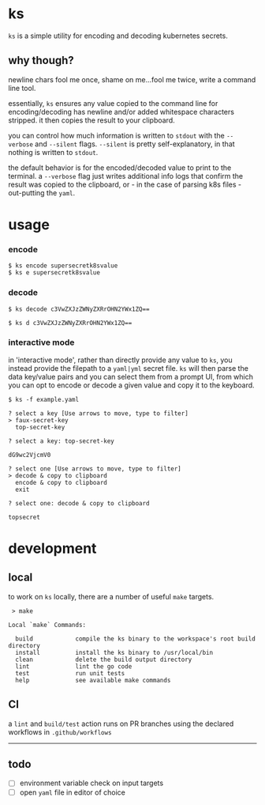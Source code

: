 # ks

`ks` is a simple utility for encoding and decoding kubernetes secrets.

## why though?

newline chars fool me once, shame on me...fool me twice, write a command line tool.

essentially, `ks` ensures any value copied to the command line for encoding/decoding has newline and/or added whitespace characters stripped. it then copies the result to your clipboard.

you can control how much information is written to `stdout` with the `--verbose` and `--silent` flags. `--silent` is pretty self-explanatory, in that nothing is written to `stdout`. 

the default behavior is for the encoded/decoded value to print to the terminal. a `--verbose` flag just writes additional info logs that confirm the result was copied to the clipboard, or - in the case of parsing k8s files - out-putting the `yaml`.

# usage

### encode

```
$ ks encode supersecretk8svalue
$ ks e supersecretk8svalue
``` 

### decode

```
$ ks decode c3VwZXJzZWNyZXRrOHN2YWx1ZQ==

$ ks d c3VwZXJzZWNyZXRrOHN2YWx1ZQ==
```

### interactive mode

in 'interactive mode', rather than directly provide any value to `ks`, you instead provide the filepath to a `yaml|yml` secret file. `ks` will then parse the data key/value pairs and you can select them from a prompt UI, from which you can opt to encode or decode a given value and copy it to the keyboard.

```
$ ks -f example.yaml

? select a key [Use arrows to move, type to filter]
> faux-secret-key
  top-secret-key

? select a key: top-secret-key

dG9wc2VjcmV0

? select one [Use arrows to move, type to filter]
> decode & copy to clipboard
  encode & copy to clipboard
  exit

? select one: decode & copy to clipboard

topsecret

```

# development

## local

to work on `ks` locally, there are a number of useful `make` targets.

` > make`

```
Local `make` Commands:

  build            compile the ks binary to the workspace's root build directory
  install          install the ks binary to /usr/local/bin
  clean            delete the build output directory
  lint             lint the go code
  test             run unit tests
  help             see available make commands

```

## CI

a `lint` and `build/test` action runs on PR branches using the declared workflows in `.github/workflows`

---

## todo
- [ ] environment variable check on input targets
- [ ] open `yaml` file in editor of choice